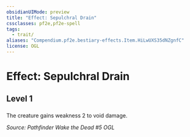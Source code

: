 ```yaml
---
obsidianUIMode: preview
title: "Effect: Sepulchral Drain"
cssclasses: pf2e,pf2e-spell
tags:
  - trait/
aliases: "Compendium.pf2e.bestiary-effects.Item.HiLwUXS35dNZgnfC"
license: OGL
---
```

# Effect: Sepulchral Drain
## Level 1
### 






The creature gains weakness 2 to void damage.

*Source: Pathfinder Wake the Dead #5*
*OGL*